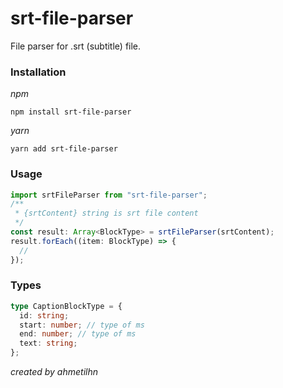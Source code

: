 # srt-file-parser

File parser for .srt (subtitle) file.

### Installation

_npm_

`npm install srt-file-parser`

_yarn_

`yarn add srt-file-parser`

### Usage

```ts
import srtFileParser from "srt-file-parser";
/**
 * {srtContent} string is srt file content
 */
const result: Array<BlockType> = srtFileParser(srtContent);
result.forEach((item: BlockType) => {
  //
});
```

### Types

```ts
type CaptionBlockType = {
  id: string;
  start: number; // type of ms
  end: number; // type of ms
  text: string;
};
```

_created by ahmetilhn_
